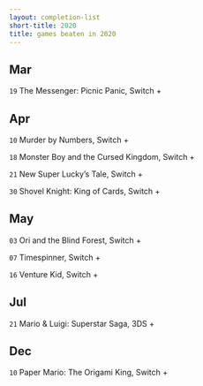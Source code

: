 ```yaml
---
layout: completion-list
short-title: 2020
title: games beaten in 2020
---
```

## Mar
`19` The Messenger: Picnic Panic, Switch +

## Apr
`10` Murder by Numbers, Switch +

`18` Monster Boy and the Cursed Kingdom, Switch +

`21` New Super Lucky’s Tale, Switch +

`30` Shovel Knight: King of Cards, Switch +

## May
`03` Ori and the Blind Forest, Switch +

`07` Timespinner, Switch +

`16` Venture Kid, Switch +

## Jul
`21` Mario & Luigi: Superstar Saga, 3DS +

## Dec
`10` Paper Mario: The Origami King, Switch +